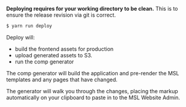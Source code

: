 **Deploying requires for your working directory to be clean.** This is to ensure the release revision via git is correct.

```bash
$ yarn run deploy
```

Deploy will:

- build the frontend assets for production
- upload generated assets to S3.
- run the comp generator
	 
The comp generator will build the application and pre-render the MSL templates and any pages that have changed.

The generator will walk you through the changes, placing the markup automatically on your clipboard to paste in to the MSL Website Admin.
